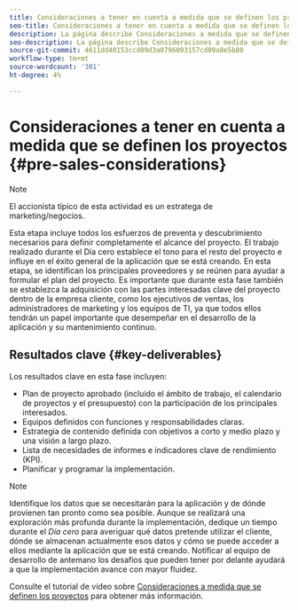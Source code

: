 ```yaml
---
title: Consideraciones a tener en cuenta a medida que se definen los proyectos
seo-title: Consideraciones a tener en cuenta a medida que se definen los proyectos
description: La página describe Consideraciones a medida que se definen los proyectos
seo-description: La página describe Consideraciones a medida que se definen los proyectos
source-git-commit: 4611dd40153ccd09d3a0796093157cd09a8e5b80
workflow-type: tm+mt
source-wordcount: '301'
ht-degree: 4%

---
```



# Consideraciones a tener en cuenta a medida que se definen los proyectos {#pre-sales-considerations}

>[!NOTE]
>El accionista típico de esta actividad es un estratega de marketing/negocios.

Esta etapa incluye todos los esfuerzos de preventa y descubrimiento necesarios para definir completamente el alcance del proyecto. El trabajo realizado durante el Día cero establece el tono para el resto del proyecto e influye en el éxito general de la aplicación que se está creando.
En esta etapa, se identifican los principales proveedores y se reúnen para ayudar a formular el plan del proyecto. Es importante que durante esta fase también se establezca la adquisición con las partes interesadas clave del proyecto dentro de la empresa cliente, como los ejecutivos de ventas, los administradores de marketing y los equipos de TI, ya que todos ellos tendrán un papel importante que desempeñar en el desarrollo de la aplicación y su mantenimiento continuo.

## Resultados clave {#key-deliverables}

Los resultados clave en esta fase incluyen:

* Plan de proyecto aprobado (incluido el ámbito de trabajo, el calendario de proyectos y el presupuesto) con la participación de los principales interesados.
* Equipos definidos con funciones y responsabilidades claras.
* Estrategia de contenido definida con objetivos a corto y medio plazo y una visión a largo plazo.
* Lista de necesidades de informes e indicadores clave de rendimiento (KPI).
* Planificar y programar la implementación.

>[!NOTE]
>
>Identifique los datos que se necesitarán para la aplicación y de dónde provienen tan pronto como sea posible. Aunque se realizará una exploración más profunda durante la implementación, dedique un tiempo durante el *Día cero* para averiguar qué datos pretende utilizar el cliente, dónde se almacenan actualmente esos datos y cómo se puede acceder a ellos mediante la aplicación que se está creando. Notificar al equipo de desarrollo de antemano los desafíos que pueden tener por delante ayudará a que la implementación avance con mayor fluidez.

Consulte el tutorial de vídeo sobre [Consideraciones a medida que se definen los proyectos](https://helpx.adobe.com/experience-manager/6-5/screens/using/project-considerations.html) para obtener más información.
